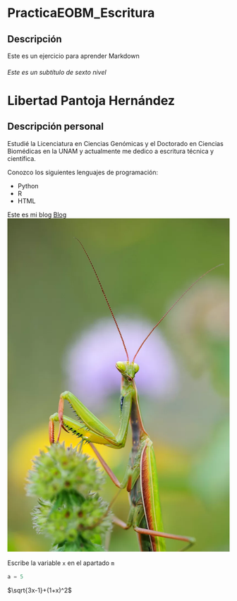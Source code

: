 # PracticaEOBM_Escritura

## Descripción
Este es un ejercicio para aprender Markdown
###### Este es un subtítulo de sexto nivel


Libertad Pantoja Hernández
=============

## Descripción personal
Estudié la Licenciatura en Ciencias Genómicas y el Doctorado en Ciencias Biomédicas en la UNAM y actualmente me dedico a escritura técnica y científica.

Conozco los siguientes lenguajes de programación:
* Python
* R
* HTML

Este es mi blog
[Blog](https://libertadph.wordpress.com/)
![Imagen](Particularidades-anatomicas-fisiologicas.jpg.webp "Esta es una imagen")

Escribe la variable `x` en el apartado `m` 

```python
a = 5
```


 $`\sqrt{3x-1}+(1+x)^2`$
